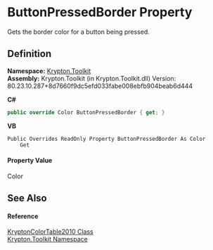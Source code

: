 # ButtonPressedBorder Property


Gets the border color for a button being pressed.



## Definition
**Namespace:** <a href="79d2eac2-21f4-54ff-7552-b20c33c30600.md">Krypton.Toolkit</a>  
**Assembly:** Krypton.Toolkit (in Krypton.Toolkit.dll) Version: 80.23.10.287+8d7660f9dc5efd033fabe008ebfb904beab6d444

**C#**
``` C#
public override Color ButtonPressedBorder { get; }
```
**VB**
``` VB
Public Overrides ReadOnly Property ButtonPressedBorder As Color
	Get
```



#### Property Value
Color

## See Also


#### Reference
<a href="a27f011c-5903-a986-5392-34985f02981b.md">KryptonColorTable2010 Class</a>  
<a href="79d2eac2-21f4-54ff-7552-b20c33c30600.md">Krypton.Toolkit Namespace</a>  
